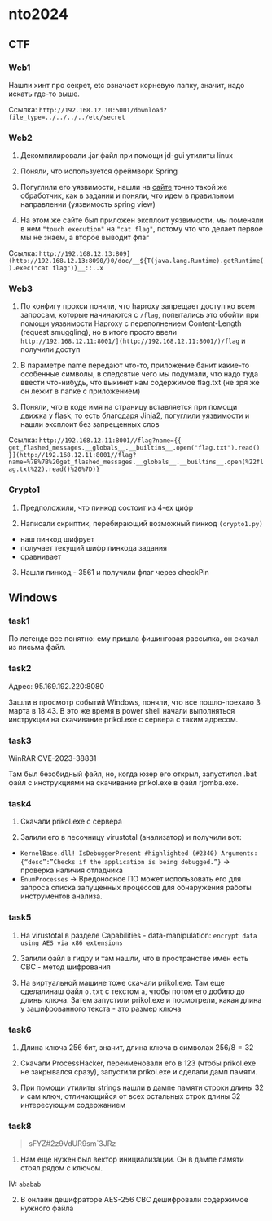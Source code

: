 # nto2024
## CTF
### Web1

Нашли хинт про секрет, etc означает корневую папку, значит, надо искать где-то выше.

Ссылка: `http://192.168.12.10:5001/download?file_type=../../../../etc/secret`

### Web2

1) Декомпилировали .jar файл при помощи jd-gui утилиты linux

2) Поняли, что используется фреймворк Spring

3) Погуглили его уязвимости, нашли на [сайте](https://www.veracode.com/blog/secure-development/spring-view-manipulation-vulnerability) точно такой же обработчик, как в задании и поняли, что идем в правильном направлении (уязвимость spring view)

4) На этом же сайте был приложен эксплоит уязвимости, мы поменяли в нем `"touch execution"` на `"cat flag"`, потому что что делает первое мы не знаем, а второе выводит флаг

Ссылка: `http://192.168.12.13:809](http://192.168.12.13:8090/)0/doc/__${T(java.lang.Runtime).getRuntime().exec("cat flag")}__::..x`

### Web3

1) По конфигу прокси поняли, что haproxy запрещает доступ ко всем запросам, которые начинаются с `/flag`, попытались это обойти при помощи уязвимости Haproxy с переполнением Content-Length (request smuggling), но в итоге просто ввели `http://192.168.12.11:8001/](http://192.168.12.11:8001/)/flag` и получили доступ

2) В параметре name передают что-то, приложение банит какие-то особенные символы, в следсвтие чего мы подумали, что надо туда ввести что-нибудь, что выкинет нам содержимое flag.txt (не зря же он лежит в папке с приложением)

3) Поняли, что в коде имя на страницу вставляется при помощи движка у flask, то есть благодаря Jinja2, [погуглили уязвимости](https://book.hacktricks.xyz/pentesting-web/ssti-server-side-template-injection/jinja2-ssti) и нашли эксплоит без запрещенных слов

Ссылка:  `http://192.168.12.11:8001//flag?name={{ get_flashed_messages.__globals__.__builtins__.open("flag.txt").read() }](http://192.168.12.11:8001//flag?name=%7B%7B%20get_flashed_messages.__globals__.__builtins__.open(%22flag.txt%22).read()%20%7D)}`

### Crypto1

1) Предположили, что пинкод состоит из 4-ех цифр

2) Написали скриптик, перебирающий возможный пинкод `(crypto1.py)`

- наш пинкод шифрует
- получает текущий шифр пинкода задания
- сравнивает

3) Нашли пинкод - 3561 и получили флаг через checkPin

## Windows

### task1

По легенде все понятно: ему пришла фишинговая рассылка, он скачал из письма файл.

### task2

Адрес: 95.169.192.220:8080

Зашли в просмотр событий Windows, поняли, что все пошло-поехало 3 марта в 18:43. В это же время в power shell начали выполняться инструкции на скачивание prikol.exe с сервера с таким адресом.

### task3

WinRAR CVE-2023-38831

Там был безобидный файл, но, когда юзер его открыл, запустился .bat файл с инструкциями на скачивание prikol.exe в файл rjomba.exe.

### task4

1) Скачали prikol.exe с сервера

2) Залили его в песочницу virustotal (анализатор) и получили вот:

- `KernelBase.dll! IsDebuggerPresent #highlighted (#2340)
Arguments: {“desc”:”Checks if the application is being debugged.”}` -> проверка наличия отладчика
- `EnumProcesses` -> Вредоносное ПО может использовать его для запроса
 списка запущенных процессов для обнаружения работы инструментов 
анализа.

### task5

1) На virustotal в разделе Capabilities - data-manipulation: `encrypt data using AES via x86 extensions`

2) Залили файл в гидру и там нашли, что в пространстве имен есть CBC - метод шифрования

3) На виртуальной машине тоже скачали prikol.exe. Там еще сделалинаш файл `o.txt` с текстом `a`, чтобы потом его добило до длины ключа. Затем запустили prikol.exe и посмотрели, какая длина у зашифрованного текста - это размер ключа

### task6

1) Длина ключа 256 бит, значит, длина ключа в символах $256 / 8 = 32$

2) Скачали ProcessHacker, переименовали его в 123 (чтобы prikol.exe не закрывался сразу), запустили prikol.exe и сделали дамп памяти.

3) При помощи утилиты strings нашли в дампе памяти строки длины 32 и сам ключ, отличающийся от всех остальных строк длины 32 интересующим содержанием

### task8

> sFYZ#2z9VdUR9sm`3JRz

1) Нам еще нужен был вектор инициализации. Он в дампе памяти стоял рядом с ключом.

IV: `ababab`

2) В онлайн дешифраторе AES-256 CBC дешифровали содержимое нужного файла
